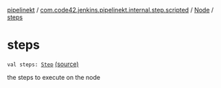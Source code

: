 [pipelinekt](../../index.md) / [com.code42.jenkins.pipelinekt.internal.step.scripted](../index.md) / [Node](index.md) / [steps](./steps.md)

# steps

`val steps: `[`Step`](../../com.code42.jenkins.pipelinekt.core.step/-step/index.md) [(source)](https://github.com/code42/pipelinekt/tree/master/internal/src/main/kotlin/com/code42/jenkins/pipelinekt/internal/step/scripted/Node.kt#L20)

the steps to execute on the node


